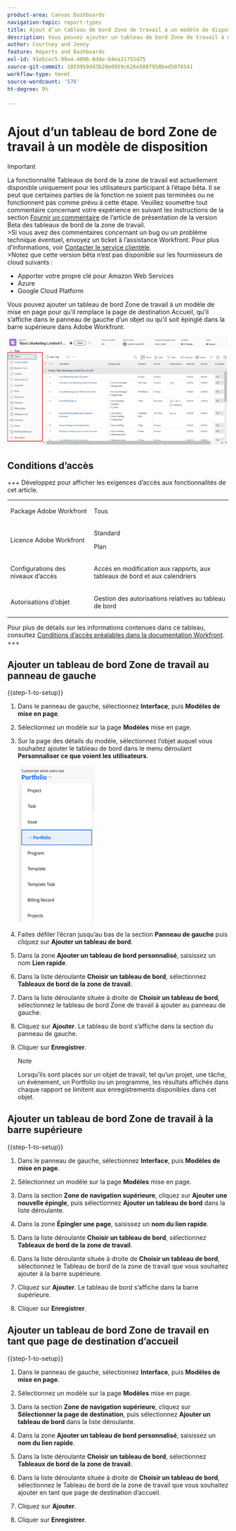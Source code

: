 ```yaml
---
product-area: Canvas Dashboards
navigation-topic: report-types
title: Ajout d’un tableau de bord Zone de travail à un modèle de disposition
description: Vous pouvez ajouter un tableau de bord Zone de travail à un modèle de mise en page pour qu’il remplace la page de destination d’accueil, qu’il apparaisse dans le panneau de gauche d’un objet ou qu’il soit épinglé sur la barre supérieure.
author: Courtney and Jenny
feature: Reports and Dashboards
exl-id: 91ebcec5-99a4-4096-8d4e-b4ea31755d75
source-git-commit: 1059950dd3b20e0959c626e580f958bed5076541
workflow-type: tm+mt
source-wordcount: '576'
ht-degree: 9%

---
```


# Ajout d’un tableau de bord Zone de travail à un modèle de disposition

>[!IMPORTANT]
>
>La fonctionnalité Tableaux de bord de la zone de travail est actuellement disponible uniquement pour les utilisateurs participant à l’étape bêta. Il se peut que certaines parties de la fonction ne soient pas terminées ou ne fonctionnent pas comme prévu à cette étape. Veuillez soumettre tout commentaire concernant votre expérience en suivant les instructions de la section [Fournir un commentaire](/help/quicksilver/product-announcements/betas/canvas-dashboards-beta/canvas-dashboards-beta-information.md#provide-feedback) de l’article de présentation de la version Beta des tableaux de bord de la zone de travail.<br>
>&#x200B;>Si vous avez des commentaires concernant un bug ou un problème technique éventuel, envoyez un ticket à l’assistance Workfront. Pour plus d’informations, voir [Contacter le service clientèle](/help/quicksilver/workfront-basics/tips-tricks-and-troubleshooting/contact-customer-support.md).<br>
>&#x200B;>Notez que cette version bêta n’est pas disponible sur les fournisseurs de cloud suivants :
>
>* Apporter votre propre clé pour Amazon Web Services
>* Azure
>* Google Cloud Platform

Vous pouvez ajouter un tableau de bord Zone de travail à un modèle de mise en page pour qu’il remplace la page de destination Accueil, qu’il s’affiche dans le panneau de gauche d’un objet ou qu’il soit épinglé dans la barre supérieure dans Adobe Workfront.

![Panneau de gauche](assets/left-panel.png)

## Conditions d’accès

+++ Développez pour afficher les exigences d’accès aux fonctionnalités de cet article.

<table style="table-layout:auto"> 
<col> 
</col> 
<col> 
</col> 
<tbody> 
<tr> 
   <td role="rowheader"><p>Package Adobe Workfront</p></td> 
   <td> 
<p>Tous </p> 
   </td> 
<tr> 
 <tr> 
   <td role="rowheader"><p>Licence Adobe Workfront</p></td> 
   <td> 
<p>Standard</p> 
<p>Plan</p> 
   </td> 
   </tr> 
  </tr> 
  <tr> 
   <td role="rowheader"><p>Configurations des niveaux d’accès</p></td> 
   <td><p>Accès en modification aux rapports, aux tableaux de bord et aux calendriers</p>
  </td> 
  </tr> 
    </tr>  
        <tr> 
   <td role="rowheader"><p>Autorisations d’objet</p></td> 
   <td><p>Gestion des autorisations relatives au tableau de bord</p>
  </td> 
  </tr> 
</tbody> 
</table>

Pour plus de détails sur les informations contenues dans ce tableau, consultez [Conditions d’accès préalables dans la documentation Workfront](/help/quicksilver/administration-and-setup/add-users/access-levels-and-object-permissions/access-level-requirements-in-documentation.md).
+++

## Ajouter un tableau de bord Zone de travail au panneau de gauche

{{step-1-to-setup}}

1. Dans le panneau de gauche, sélectionnez **Interface**, puis **Modèles de mise en page**.

1. Sélectionnez un modèle sur la page **Modèles** mise en page.

1. Sur la page des détails du modèle, sélectionnez l’objet auquel vous souhaitez ajouter le tableau de bord dans le menu déroulant **Personnaliser ce que voient les utilisateurs**.

   ![Personnaliser ce que les utilisateurs voient dans la liste déroulante](assets/customize-what-users-see.png)

1. Faites défiler l’écran jusqu’au bas de la section **Panneau de gauche** puis cliquez sur **Ajouter un tableau de bord**.

1. Dans la zone **Ajouter un tableau de bord personnalisé**, saisissez un nom **Lien rapide**.

1. Dans la liste déroulante **Choisir un tableau de bord**, sélectionnez **Tableaux de bord de la zone de travail**.

1. Dans la liste déroulante située à droite de **Choisir un tableau de bord**, sélectionnez le tableau de bord Zone de travail à ajouter au panneau de gauche.

1. Cliquez sur **Ajouter**. Le tableau de bord s’affiche dans la section du panneau de gauche.

1. Cliquer sur **Enregistrer**.

   >[!NOTE]
   >
   >Lorsqu’ils sont placés sur un objet de travail, tel qu’un projet, une tâche, un événement, un Portfolio ou un programme, les résultats affichés dans chaque rapport se limitent aux enregistrements disponibles dans cet objet.


## Ajouter un tableau de bord Zone de travail à la barre supérieure

{{step-1-to-setup}}

1. Dans le panneau de gauche, sélectionnez **Interface**, puis **Modèles de mise en page**.

1. Sélectionnez un modèle sur la page **Modèles** mise en page.

1. Dans la section **Zone de navigation supérieure**, cliquez sur **Ajouter une nouvelle épingle**, puis sélectionnez **Ajouter un tableau de bord** dans la liste déroulante.

1. Dans la zone **Épingler une page**, saisissez un **nom du lien rapide**.

1. Dans la liste déroulante **Choisir un tableau de bord**, sélectionnez **Tableaux de bord de la zone de travail**.

1. Dans la liste déroulante située à droite de **Choisir un tableau de bord**, sélectionnez le Tableau de bord de la zone de travail que vous souhaitez ajouter à la barre supérieure.

1. Cliquez sur **Ajouter**. Le tableau de bord s’affiche dans la barre supérieure.

1. Cliquer sur **Enregistrer**.

## Ajouter un tableau de bord Zone de travail en tant que page de destination d’accueil

{{step-1-to-setup}}

1. Dans le panneau de gauche, sélectionnez **Interface**, puis **Modèles de mise en page**.

1. Sélectionnez un modèle sur la page **Modèles** mise en page.

1. Dans la section **Zone de navigation supérieure**, cliquez sur **Sélectionner la page de destination**, puis sélectionnez **Ajouter un tableau de bord** dans la liste déroulante.

1. Dans la zone **Ajouter un tableau de bord personnalisé**, saisissez un **nom du lien rapide**.

1. Dans la liste déroulante **Choisir un tableau de bord**, sélectionnez **Tableaux de bord de la zone de travail**.

1. Dans la liste déroulante située à droite de **Choisir un tableau de bord**, sélectionnez le Tableau de bord de la zone de travail que vous souhaitez ajouter en tant que page de destination d’accueil.

1. Cliquez sur **Ajouter**.

1. Cliquer sur **Enregistrer**.

